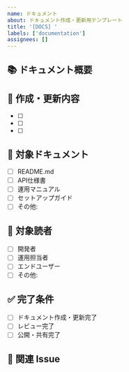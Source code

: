 ```yaml
---
name: ドキュメント
about: ドキュメント作成・更新用テンプレート
title: '[DOCS] '
labels: ['documentation']
assignees: []
---
```


## 📚 ドキュメント概要
<!-- 作成・更新するドキュメントの概要 -->

## 🎯 作成・更新内容
<!-- 具体的な作業内容をチェックリストで記載 -->
- [ ] 
- [ ] 
- [ ] 

## 📝 対象ドキュメント
<!-- 対象となるドキュメントファイル -->
- [ ] README.md
- [ ] API仕様書
- [ ] 運用マニュアル
- [ ] セットアップガイド
- [ ] その他: 

## 👥 対象読者
<!-- ドキュメントの想定読者 -->
- [ ] 開発者
- [ ] 運用担当者
- [ ] エンドユーザー
- [ ] その他: 

## ✅ 完了条件
- [ ] ドキュメント作成・更新完了
- [ ] レビュー完了
- [ ] 公開・共有完了

## 🔗 関連 Issue
<!-- 関連する他の Issue があれば記載 -->
